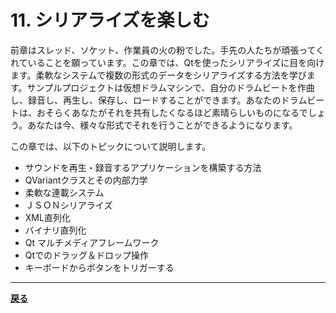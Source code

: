 # 11. シリアライズを楽しむ

前章はスレッド、ソケット、作業員の火の粉でした。手先の人たちが頑張ってくれていることを願っています。この章では、Qtを使ったシリアライズに目を向けます。柔軟なシステムで複数の形式のデータをシリアライズする方法を学びます。サンプルプロジェクトは仮想ドラムマシンで、自分のドラムビートを作曲し、録音し、再生し、保存し、ロードすることができます。あなたのドラムビートは、おそらくあなたがそれを共有したくなるほど素晴らしいものになるでしょう。あなたは今、様々な形式でそれを行うことができるようになります。

この章では、以下のトピックについて説明します。

* サウンドを再生・録音するアプリケーションを構築する方法
* QVariantクラスとその内部力学
* 柔軟な連載システム
* ＪＳＯＮシリアライズ
* XML直列化
* バイナリ直列化
* Qt マルチメディアフレームワーク
* Qtでのドラッグ＆ドロップ操作
* キーボードからボタンをトリガーする

***

**[戻る](../index.html)**
